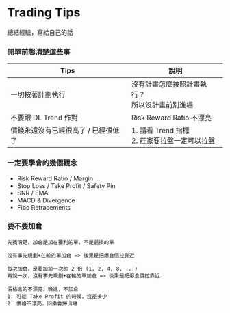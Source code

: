 # Trading Tips
總結經驗，寫給自己的話
### 開單前想清楚這些事
|Tips|說明|
|---|---|
|一切按著計劃執行|沒有計畫怎麼按照計畫執行？<br>所以沒計畫前別進場|
|不要跟 DL Trend 作對|Risk Reward Ratio 不漂亮|
|價錢永遠沒有已經很高了 / 已經很低了|1. 請看 Trend 指標<br>2. 莊家要拉盤一定可以拉盤|

### 一定要學會的幾個觀念
* Risk Reward Ratio / Margin
* Stop Loss / Take Profit / Safety Pin
* SNR / EMA
* MACD & Divergence
* Fibo Retracements

### 要不要加倉
```
先搞清楚，加倉是加在獲利的單，不是虧損的單
```
```
沒有事先規劃+在輸的單加倉 => 後果是把爆倉價拉靠近
```
```
每次加倉，是要加前一次的 2 倍 (1, 2, 4, 8, ...)  
再說一次，沒有事先規劃+在輸的單加倉 => 後果是把爆倉價拉靠近
```
```
價格進的不漂亮、晚進，不加倉  
1. 可能 Take Profit 的時候，沒差多少
2. 價格不漂亮，回撤會掃出場
```
